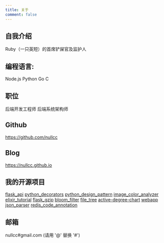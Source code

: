 ```yaml
---
title: 关于
comment: false
---
```


## 自我介绍

Ruby（一只英短）的首席铲屎官及监护人

## 编程语言:

Node.js
Python
Go
C

## 职位

后端开发工程师
后端系统架构师

## Github

https://github.com/nullcc

## Blog

https://nullcc.github.io
    
## 我的开源项目

[flask_api](https://github.com/nullcc/flask_api)
[python_decorators](https://github.com/nullcc/python_decorators)
[python_design_pattern](https://github.com/nullcc/python_design_pattern)
[image_color_analyzer](https://github.com/nullcc/image_color_analyzer)
[elixir_tutorial](https://github.com/nullcc/elixir_tutorial)
[flask_gzip](https://github.com/nullcc/flask_gzip)
[bloom_filter](https://github.com/nullcc/bloom_filter)
[file_tree](https://github.com/nullcc/file_tree)
[active-degree-chart](https://github.com/nullcc/active-degree-chart)
[webapp](https://github.com/nullcc/webapp)
[json_parser](https://github.com/nullcc/json_parser)
[redis_code_annotation](https://github.com/nullcc/redis_code_annotation)
              
## 邮箱

nullcc#gmail.com (请用 '@' 替换 '#')
